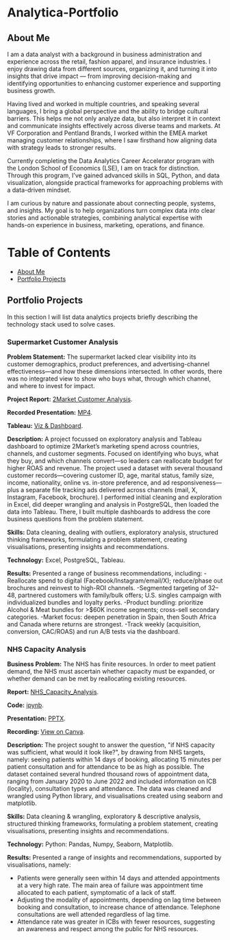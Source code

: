 # Analytica-Portfolio

## About Me

I am a data analyst with a background in business administration and experience across the retail, fashion apparel, and insurance industries. I enjoy drawing data from different sources, organizing it, and turning it into insights that drive impact — from improving decision-making and identifying opportunities to enhancing customer experience and supporting business growth.

Having lived and worked in multiple countries, and speaking several languages, I bring a global perspective and the ability to bridge cultural barriers. This helps me not only analyze data, but also interpret it in context and communicate insights effectively across diverse teams and markets. At VF Corporation and Pentland Brands, I worked within the EMEA market managing customer relationships, where I saw firsthand how aligning data with strategy leads to stronger results.

Currently completing the Data Analytics Career Accelerator program with the London School of Economics (LSE), I am on track for distinction. Through this program, I’ve gained advanced skills in SQL, Python, and data visualization, alongside practical frameworks for approaching problems with a data-driven mindset.

I am curious by nature and passionate about connecting people, systems, and insights. My goal is to help organizations turn complex data into clear stories and actionable strategies, combining analytical expertise with hands-on experience in business, marketing, operations, and finance.

# Table of Contents

- [About Me](#about-me)
- [Portfolio Projects](#portfolio-projects)

## Portfolio Projects

In this section I will list data analytics projects briefly describing the technology stack used to solve cases.

### Supermarket Customer Analysis

**Problem Statement:** The supermarket lacked clear visibility into its customer demographics, product preferences, and advertising-channel effectiveness—and how these dimensions intersected. In other words, there was no integrated view to show who buys what, through which channel, and where to invest for impact.

**Project Report:** [2Market Customer Analysis](https://github.com/ElizabethLiang/Analytica-Portfolio/blob/main/2Market%20Customer%20Analysis.pdf).

**Recorded Presentation:** [MP4](https://github.com/ElizabethLiang/Analytica-Portfolio/blob/main/Customer%20Purchase%20Behavior%20Analysis.mp4).

**Tableau:** [Viz & Dashboard](https://github.com/ElizabethLiang/Analytica-Portfolio/blob/main/2%20Market%20Viz.twbx).

**Description:** A project focussed on exploratory analysis and Tableau dashboard to optimize 2Market’s marketing spend across countries, channels, and customer segments. Focused on identifying who buys, what they buy, and which channels convert—so leaders can reallocate budget for higher ROAS and revenue. The project used a dataset with several thousand customer records—covering customer ID, age, marital status, family size, income, nationality, online vs. in-store preference, and ad responsiveness—plus a separate file tracking ads delivered across channels (mail, X, Instagram, Facebook, brochure). I performed initial cleaning and exploration in Excel, did deeper wrangling and analysis in PostgreSQL, then loaded the data into Tableau. There, I built multiple dashboards to address the core business questions from the problem statement.

**Skills:** Data cleaning, dealing with outliers, exploratory analysis, structured thinking frameworks, formulating a problem statement, creating visualisations, presenting insights and recommendations.

**Technology:** Excel, PostgreSQL, Tableau.

**Results:** Presented a range of business recommendations, including:
-Reallocate spend to digital (Facebook/Instagram/email/X); reduce/phase out brochures and reinvest to high-ROI channels.
-Segmented targeting of 32–48, partnered customers with family/bulk offers; U.S. singles campaign with individualized bundles and loyalty perks.
-Product bundling: prioritize Alcohol & Meat bundles for >$60K income segments; cross-sell secondary categories.
-Market focus: deepen penetration in Spain, then South Africa and Canada where returns are strongest.
-Track weekly (acquisition, conversion, CAC/ROAS) and run A/B tests via the dashboard.

### NHS Capacity Analysis

**Business Problem:** The NHS has finite resources. In order to meet patient demand, the NHS must ascertain whether capacity must be expanded, or whether demand can be met by reallocating existing resources.

**Report:** [NHS_Capacity_Analysis](https://github.com/ElizabethLiang/Analytica-Portfolio/blob/main/NHS_Capacity_Analysis_Report.pdf).

**Code:** [ipynb](https://github.com/ElizabethLiang/Analytica-Portfolio/blob/main/NHS_Capacity_Analysis.ipynb).

**Presentation:** [PPTX](https://github.com/ElizabethLiang/Analytica-Portfolio/blob/main/NHS_Capacity_Analysis_PPTX.pdf).

**Recording:** [View on Canva](https://www.canva.com/design/DAGz2A_FVOo/JBoYR37Pc1JYv69DkqyGIg/edit?utm_content=DAGz2A_FVOo&utm_campaign=designshare&utm_medium=link2&utm_source=sharebutton).

**Description:** The project sought to answer the question, "if NHS capacity was sufficient, what would it look like?", by drawing from NHS targets, namely: seeing patients within 14 days of booking, allocating 15 minutes per patient consultation and for attendance to be as high as possible. The dataset contained several hundred thousand rows of appointment data, ranging from January 2020 to June 2022 and included information on ICB (locality), consultation types and attendance. The data was cleaned and wrangled using Python library, and visualisations created using seaborn and matplotlib.

**Skills:** Data cleaning & wrangling, exploratory & descriptive analysis, structured thinking frameworks, formulating a problem statement, creating visualisations, presenting insights and recommendations.

**Technology:** Python: Pandas, Numpy, Seaborn, Matplotlib.

**Results:** Presented a range of insights and recommendations, supported by visualisations, namely:
- Patients were generally seen within 14 days and attended appointments at a very high rate. The main area of failure was appointment time allocated to each patient, symptomatic of a lack of staff.
- Adjusting the modality of appointments, depending on lag time between booking and consultation, to increase chance of attendance. Telephone consultations are well attended regardless of lag time.
- Attendance rate was greater in ICBs with fewer resources, suggesting an awareness and respect among the public for NHS resources.
